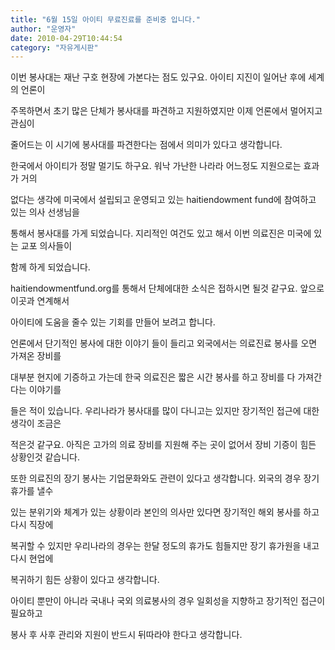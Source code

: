 ```yaml
---
title: "6월 15일 아이티 무료진료를 준비중 입니다."
author: "운영자"
date: 2010-04-29T10:44:54
category: "자유게시판"
---
```


이번 봉사대는 재난 구호 현장에 가본다는 점도 있구요. 아이티 지진이 일어난 후에 세계의 언론이

주목하면서 초기 많은 단체가 봉사대를 파견하고 지원하였지만 이제 언론에서 멀어지고 관심이

줄어드는 이 시기에 봉사대를 파견한다는 점에서 의미가 있다고 생각합니다.

한국에서 아이티가 정말 멀기도 하구요. 워낙 가난한 나라라 어느정도 지원으로는 효과가 거의

없다는 생각에 미국에서 설립되고 운영되고 있는 haitiendowment fund에 참여하고 있는 의사 선생님을

통해서 봉사대를 가게 되었습니다. 지리적인 여건도 있고 해서 이번 의료진은 미국에 있는 교포 의사들이

함께 하게 되었습니다.

haitiendowmentfund.org를 통해서 단체에대한 소식은 접하시면 될것 같구요. 앞으로 이곳과 연계해서

아이티에 도움을 줄수 있는 기회를 만들어 보려고 합니다.

언론에서 단기적인 봉사에 대한 이야기 들이 들리고 외국에서는 의료진료 봉사를 오면 가져온 장비를

대부분 현지에 기증하고 가는데 한국 의료진은 짧은 시간 봉사를 하고 장비를 다 가져간다는 이야기를

들은 적이 있습니다. 우리나라가 봉사대를 많이 다니고는 있지만 장기적인 접근에 대한 생각이 조금은

적은것 같구요. 아직은 고가의 의료 장비를 지원해 주는 곳이 없어서 장비 기증이 힘든 상황인것 같습니다.

또한 의료진의 장기 봉사는 기업문화와도 관련이 있다고 생각합니다. 외국의 경우 장기 휴가를 낼수

있는 분위기와 체계가 있는 상황이라 본인의 의사만 있다면 장기적인 해외 봉사를 하고 다시 직장에

복귀할 수 있지만 우리나라의 경우는 한달 정도의 휴가도 힘들지만 장기 휴가원을 내고 다시 현업에

복귀하기 힘든 상황이 있다고 생각합니다.

아이티 뿐만이 아니라 국내나 국외 의료봉사의 경우 일회성을 지향하고 장기적인 접근이 필요하고

봉사 후 사후 관리와 지원이 반드시 뒤따라야 한다고 생각합니다.

